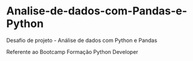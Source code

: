 # Analise-de-dados-com-Pandas-e-Python

Desafio de projeto - Análise de dados com Python e Pandas

Referente ao Bootcamp Formação Python Developer
